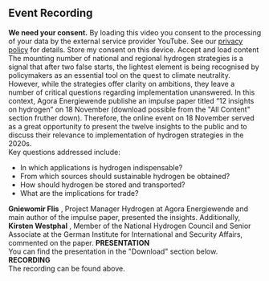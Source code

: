 ##  Event Recording 
**We need your consent.**
By loading this video you consent to the processing of your data by the external service provider YouTube. See our ​[privacy policy](https://www.agora-energiewende.org/privacy-policy)​ for details.
Store my consent on this device.
Accept and load content
The mounting number of national and regional hydrogen strategies is a signal that after two false starts, the lightest element is being recognised by policymakers as an essential tool on the quest to climate neutrality. However, while the strategies offer clarity on ambitions, they leave a number of critical questions regarding implementation unanswered.
In this context, Agora Energiewende publishe an impulse paper titled “12 insights on hydrogen” on 18 November (download possible from the "All Content" section fruther down). Therefore, the online event on 18 November served as a great opportunity to present the twelve insights to the public and to discuss their relevance to implementation of hydrogen strategies in the 2020s.  
Key questions addressed include:
  * In which applications is hydrogen indispensable?
  * From which sources should sustainable hydrogen be obtained?
  * How should hydrogen be stored and transported?
  * What are the implications for trade?


**Gniewomir Flis** , Project Manager Hydrogen at Agora Energiewende and main author of the impulse paper, presented the insights. Additionally, **Kirsten Westphal** , Member of the National Hydrogen Council and Senior Associate at the German Institute for International and Security Affairs, commented on the paper.
**PRESENTATION**  
You can find the presentation in the "Download" section below.
**RECORDING**  
The recording can be found above.